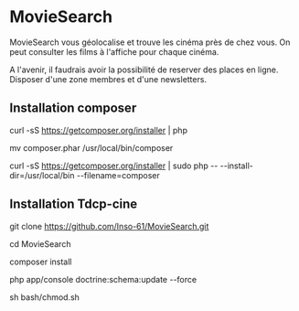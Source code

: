 MovieSearch
===========

MovieSearch vous géolocalise et trouve les cinéma près de chez vous.
On peut consulter les films à l'affiche pour chaque cinéma.

A l'avenir, il faudrais avoir la possibilité de reserver des places en ligne. Disposer d'une zone membres et d'une newsletters.

Installation composer
---------------------

curl -sS https://getcomposer.org/installer | php

mv composer.phar /usr/local/bin/composer

curl -sS https://getcomposer.org/installer | sudo php -- --install-dir=/usr/local/bin --filename=composer


Installation Tdcp-cine
----------------------

git clone https://github.com/Inso-61/MovieSearch.git

cd MovieSearch

composer install

php app/console doctrine:schema:update --force

sh bash/chmod.sh
